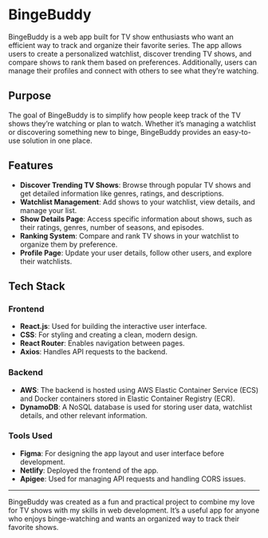 # **BingeBuddy**

BingeBuddy is a web app built for TV show enthusiasts who want an efficient way to track and organize their favorite series. The app allows users to create a personalized watchlist, discover trending TV shows, and compare shows to rank them based on preferences. Additionally, users can manage their profiles and connect with others to see what they’re watching.

## **Purpose**
The goal of BingeBuddy is to simplify how people keep track of the TV shows they’re watching or plan to watch. Whether it’s managing a watchlist or discovering something new to binge, BingeBuddy provides an easy-to-use solution in one place.

## **Features**
- **Discover Trending TV Shows**: Browse through popular TV shows and get detailed information like genres, ratings, and descriptions.
- **Watchlist Management**: Add shows to your watchlist, view details, and manage your list.
- **Show Details Page**: Access specific information about shows, such as their ratings, genres, number of seasons, and episodes.
- **Ranking System**: Compare and rank TV shows in your watchlist to organize them by preference.
- **Profile Page**: Update your user details, follow other users, and explore their watchlists.

## **Tech Stack**
### **Frontend**
- **React.js**: Used for building the interactive user interface.
- **CSS**: For styling and creating a clean, modern design.
- **React Router**: Enables navigation between pages.
- **Axios**: Handles API requests to the backend.

### **Backend**
- **AWS**: The backend is hosted using AWS Elastic Container Service (ECS) and Docker containers stored in Elastic Container Registry (ECR).
- **DynamoDB**: A NoSQL database is used for storing user data, watchlist details, and other relevant information.

### **Tools Used**
- **Figma**: For designing the app layout and user interface before development.
- **Netlify**: Deployed the frontend of the app.
- **Apigee**: Used for managing API requests and handling CORS issues.

---

BingeBuddy was created as a fun and practical project to combine my love for TV shows with my skills in web development. It’s a useful app for anyone who enjoys binge-watching and wants an organized way to track their favorite shows.